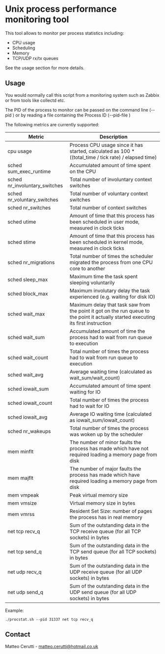 # Unix process performance monitoring tool
This tool allows to monitor per process statistics including:

* CPU usage
* Scheduling
* Memory
* TCP/UDP rx/tx queues

See the usage section for more details.

## Usage
You would normally call this script from a monitoring system such as Zabbix or from tools like collectd etc.

The PID of the process to monitor can be passed on the command line (--pid <pid>) or by reading a file containing the Process ID (--pid-file <file>)

The following metrics are currently supported:

| Metric | Description |
| ------------- | ------------- |
| cpu usage | Process CPU usage since it has started, calculated as 100 * ((total_time / tick rate) / elapsed time) |
| sched sum_exec_runtime | Accumulated amount of time spent on the CPU |
| sched nr_involuntary_switches | Total number of involuntary context switches |
| sched nr_voluntary_switches | Total number of voluntary context switches |
| sched nr_switches | Total number of context switches |
| sched utime | Amount of time that this process has been scheduled in user mode, measured in clock ticks |
| sched stime | Amount of time that this process has been scheduled in kernel mode, measured in clock ticks |
| sched nr_migrations | Total number of times the scheduler migrated the process from one CPU core to another |
| sched sleep_max | Maximum time the task spent sleeping voluntarily |
| sched block_max | Maximum involutary delay the task experienced (e.g. waiting for disk IO) |
| sched wait_max | Maximum delay that task saw from the point it got on the run queue to the point it actually started executing its first instruction |
| sched wait_sum | Accumulated amount of time the process had to wait from run queue to execution |
| sched wait_count | Total number of times the process had to wait from run queue to execution |
| sched wait_avg | Average waiting time (calculated as wait_sum/wait_count)
| sched iowait_sum | Accumulated amount of time spent waiting for IO |
| sched iowait_count | Total number of times the process had to wait for IO |
| sched iowait_avg | Average IO waiting time (calculated as iowait_sum/iowait_count) |
| sched nr_wakeups | Total number of times the process was woken up by the scheduler |
| mem minflt | The number of minor faults the process has made which have not required loading a memory page from disk |
| mem majflt | The number of major faults the process has made which have required loading a memory page from disk |
| mem vmpeak | Peak virtual memory size |
| mem vmsize | Virtual memory size in bytes |
| mem vmrss | Resident Set Size: number of pages the process has in real memory |
| net tcp recv_q | Sum of the outstanding data in the TCP receive queue (for all TCP sockets) in bytes |
| net tcp send_q | Sum of the outstanding data in the TCP send queue (for all TCP sockets) in bytes |
| net udp recv_q | Sum of the outstanding data in the UDP receive queue (for all UDP sockets) in bytes |
| net udp send_q | Sum of the outstanding data in the UDP send queue (for all UDP sockets) in bytes |

Example:

```
./procstat.sh --pid 31337 net tcp recv_q
```

## Contact
Matteo Cerutti - matteo.cerutti@hotmail.co.uk
